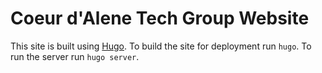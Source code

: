 # Coeur d'Alene Tech Group Website

This site is built using [Hugo](https://gohugo.io/). To build the site for
deployment run `hugo`. To run the server run `hugo server`.
